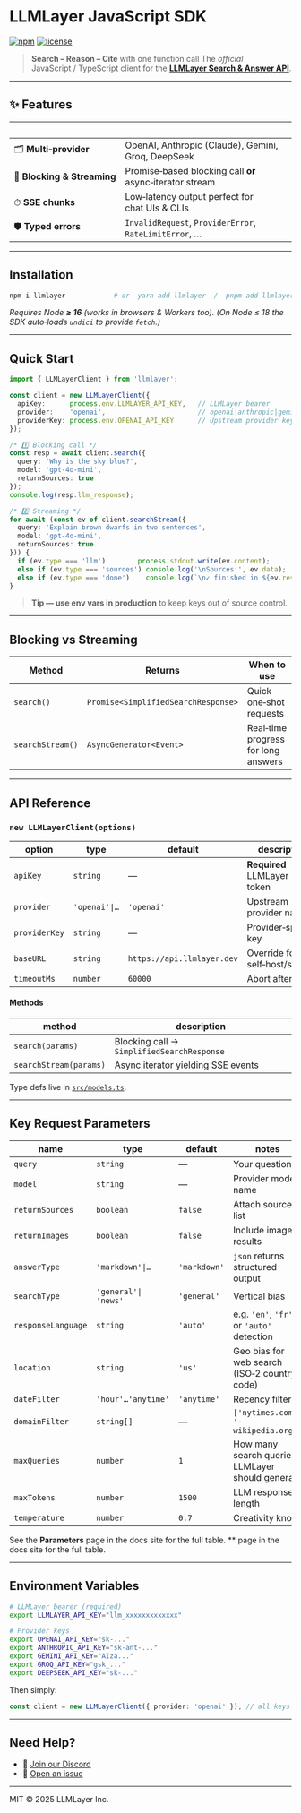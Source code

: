 # LLMLayer JavaScript SDK

[![npm](https://img.shields.io/npm/v/llmlayer?color=blue)](https://www.npmjs.com/package/llmlayer)
[![license](https://img.shields.io/npm/l/llmlayer.svg)](LICENSE)

> **Search – Reason – Cite** with one function call
> The *official* JavaScript / TypeScript client for the **[LLMLayer Search & Answer API](https://llmlayer.ai)**.

---

## ✨ Features

|                             |                                                          |
| --------------------------- | -------------------------------------------------------- |
| 🗂 **Multi‑provider**       | OpenAI, Anthropic (Claude), Gemini, Groq, DeepSeek       |
| 🔄 **Blocking & Streaming** | Promise‑based blocking call **or** async‑iterator stream |
| ⏱ **SSE chunks**            | Low‑latency output perfect for chat UIs & CLIs           |
| 🛡 **Typed errors**         | `InvalidRequest`, `ProviderError`, `RateLimitError`, …   |

---

## Installation

```bash
npm i llmlayer            # or  yarn add llmlayer  /  pnpm add llmlayer
```

*Requires Node **≥ 16** (works in browsers & Workers too).*
*(On Node ≤ 18 the SDK auto‑loads `undici` to provide `fetch`.)*

---

## Quick Start

```ts
import { LLMLayerClient } from 'llmlayer';

const client = new LLMLayerClient({
  apiKey:      process.env.LLMLAYER_API_KEY,   // LLMLayer bearer
  provider:    'openai',                       // openai|anthropic|gemini|groq|deepseek
  providerKey: process.env.OPENAI_API_KEY      // Upstream provider key
});

/* 1️⃣ Blocking call */
const resp = await client.search({
  query: 'Why is the sky blue?',
  model: 'gpt‑4o‑mini',
  returnSources: true
});
console.log(resp.llm_response);

/* 2️⃣ Streaming */
for await (const ev of client.searchStream({
  query: 'Explain brown dwarfs in two sentences',
  model: 'gpt‑4o‑mini',
  returnSources: true
})) {
  if (ev.type === 'llm')        process.stdout.write(ev.content);
  else if (ev.type === 'sources') console.log('\nSources:', ev.data);
  else if (ev.type === 'done')    console.log(`\n✓ finished in ${ev.response_time}s`);
}
```

> **Tip — use env vars in production** to keep keys out of source control.

---

## Blocking vs Streaming

| Method           | Returns                             | When to use                         |
| ---------------- | ----------------------------------- | ----------------------------------- |
| `search()`       | `Promise<SimplifiedSearchResponse>` | Quick one‑shot requests             |
| `searchStream()` | `AsyncGenerator<Event>`             | Real‑time progress for long answers |

---

## API Reference

### `new LLMLayerClient(options)`

| option        | type          | default                    | description                        |
| ------------- | ------------- | -------------------------- | ---------------------------------- |
| `apiKey`      | `string`      | —                          | **Required** LLMLayer bearer token |
| `provider`    | `'openai'\|…` | `'openai'`                 | Upstream provider name             |
| `providerKey` | `string`      | —                          | Provider‑specific key              |
| `baseURL`     | `string`      | `https://api.llmlayer.dev` | Override for self‑host/staging     |
| `timeoutMs`   | `number`      | `60000`                    | Abort after N ms                   |

#### Methods

| method                 | description                                |
| ---------------------- | ------------------------------------------ |
| `search(params)`       | Blocking call → `SimplifiedSearchResponse` |
| `searchStream(params)` | Async iterator yielding SSE events         |

Type defs live in [`src/models.ts`](./src/models.ts).

---

## Key Request Parameters

| name               | type                 | default      | notes                                            |
| ------------------ | -------------------- | ------------ | ------------------------------------------------ |
| `query`            | `string`             | —            | Your question                                    |
| `model`            | `string`             | —            | Provider model name                              |
| `returnSources`    | `boolean`            | `false`      | Attach sources list                              |
| `returnImages`     | `boolean`            | `false`      | Include image results                            |
| `answerType`       | `'markdown'\|…`      | `'markdown'` | `json` returns structured output                 |
| `searchType`       | `'general'\| 'news'` | `'general'`  | Vertical bias                                    |
| `responseLanguage` | `string`             | `'auto'`     | e.g. `'en'`, `'fr'`, or `'auto'` detection       |
| `location`         | `string`             | `'us'`       | Geo bias for web search (ISO‑2 country code)     |
| `dateFilter`       | `'hour'…'anytime'`   | `'anytime'`  | Recency filter                                   |
| `domainFilter`     | `string[]`           | —            | `['nytimes.com', '-wikipedia.org']`              |
| `maxQueries`       | `number`             | `1`          | How many search queries LLMLayer should generate |
| `maxTokens`        | `number`             | `1500`       | LLM response length                              |
| `temperature`      | `number`             | `0.7`        | Creativity knob                                  |

See the **Parameters** page in the docs site for the full table.
\*\* page in the docs site for the full table.

---

## Environment Variables

```bash
# LLMLayer bearer (required)
export LLMLAYER_API_KEY="llm_xxxxxxxxxxxxx"

# Provider keys
export OPENAI_API_KEY="sk‑..."
export ANTHROPIC_API_KEY="sk‑ant‑..."
export GEMINI_API_KEY="AIza..."
export GROQ_API_KEY="gsk_..."
export DEEPSEEK_API_KEY="sk‑..."
```

Then simply:

```ts
const client = new LLMLayerClient({ provider: 'openai' }); // all keys auto‑picked from env
```

---

## Need Help?

* 💬 [Join our Discord](https://discord.gg/EqQF4cjTq5)
* 🐛 [Open an issue](https://github.com/YassKhazzan/llmlayer_js/issues)

---

MIT © 2025 LLMLayer Inc.
